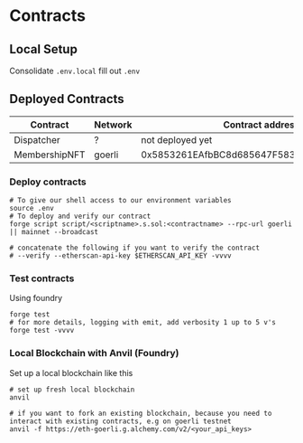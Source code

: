 # Contracts

## Local Setup

Consolidate ```.env.local``` fill out ```.env```

## Deployed Contracts

| Contract      | Network | Contract address |
| ------------- | ------- | ---------------- |
| Dispatcher    | ?       | not deployed yet |
| MembershipNFT | goerli      | 0x5853261EAfbBC8d685647F5837c566097953628b |

### Deploy contracts

```shell
# To give our shell access to our environment variables
source .env
# To deploy and verify our contract
forge script script/<scriptname>.s.sol:<contractname> --rpc-url goerli || mainnet --broadcast

# concatenate the following if you want to verify the contract
# --verify --etherscan-api-key $ETHERSCAN_API_KEY -vvvv

```

### Test contracts

Using foundry

```shell
forge test
# for more details, logging with emit, add verbosity 1 up to 5 v's
forge test -vvvv
```

### Local Blockchain with Anvil (Foundry)

Set up a local blockchain like this

```shell
# set up fresh local blockchain
anvil

# if you want to fork an existing blockchain, because you need to interact with existing contracts, e.g on goerli testnet
anvil -f https://eth-goerli.g.alchemy.com/v2/<your_api_keys>
```

